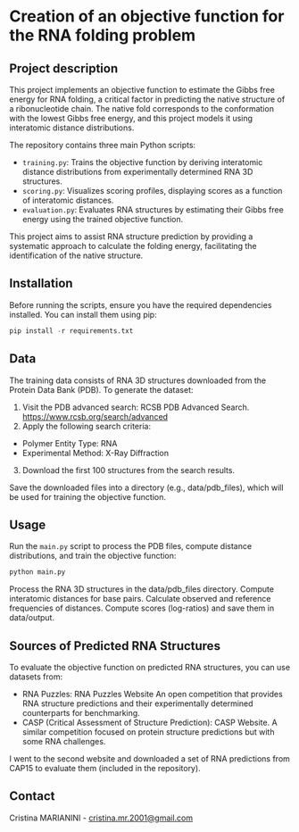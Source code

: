 # Creation of an objective function for the RNA folding problem
## Project description
This project implements an objective function to estimate the Gibbs free energy for RNA folding, a critical factor in predicting the native structure of a ribonucleotide chain. The native fold corresponds to the conformation with the lowest Gibbs free energy, and this project models it using interatomic distance distributions.

The repository contains three main Python scripts:

- `training.py`: Trains the objective function by deriving interatomic distance distributions from experimentally determined RNA 3D structures.
- `scoring.py`: Visualizes scoring profiles, displaying scores as a function of interatomic distances.
- `evaluation.py`: Evaluates RNA structures by estimating their Gibbs free energy using the trained objective function.

This project aims to assist RNA structure prediction by providing a systematic approach to calculate the folding energy, facilitating the identification of the native structure.

## Installation
Before running the scripts, ensure you have the required dependencies installed. You can install them using pip:
``` python
pip install -r requirements.txt
```
## Data
The training data consists of RNA 3D structures downloaded from the Protein Data Bank (PDB). To generate the dataset:

1. Visit the PDB advanced search: RCSB PDB Advanced Search.
https://www.rcsb.org/search/advanced 
2. Apply the following search criteria:
- Polymer Entity Type: RNA
- Experimental Method: X-Ray Diffraction
3. Download the first 100 structures from the search results.

Save the downloaded files into a directory (e.g., data/pdb_files), which will be used for training the objective function.

## Usage
Run the `main.py` script to process the PDB files, compute distance distributions, and train the objective function:

```bash
python main.py
```
Process the RNA 3D structures in the data/pdb_files directory.
Compute interatomic distances for base pairs.
Calculate observed and reference frequencies of distances.
Compute scores (log-ratios) and save them in data/output.

## Sources of Predicted RNA Structures
To evaluate the objective function on predicted RNA structures, you can use datasets from:

- RNA Puzzles: RNA Puzzles Website
An open competition that provides RNA structure predictions and their experimentally determined counterparts for benchmarking.
- CASP (Critical Assessment of Structure Prediction): CASP Website.
A similar competition focused on protein structure predictions but with some RNA challenges.

I went to the second website and downloaded a set of RNA predictions from CAP15 to evaluate them (included in the repository).

## Contact
Cristina MARIANINI - cristina.mr.2001@gmail.com
